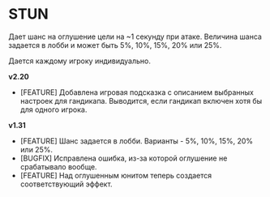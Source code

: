 # STUN

Дает шанс на оглушение цели на ~1 секунду при атаке. Величина шанса задается в лобби и может быть 5%, 10%, 15%, 20% или 25%.

Дается каждому игроку индивидуально.

**v2.20**

* [FEATURE] Добавлена игровая подсказка с описанием выбранных настроек для гандикапа. Выводится, если гандикап включен хотя бы для одного игрока.

**v1.31**

* [FEATURE] Шанс задается в лобби. Варианты - 5%, 10%, 15%, 20% или 25%.
* [BUGFIX] Исправлена ошибка, из-за которой оглушение не срабатывало вообще.
* [FEATURE] Над оглушенным юнитом теперь создается соответствующий эффект.
